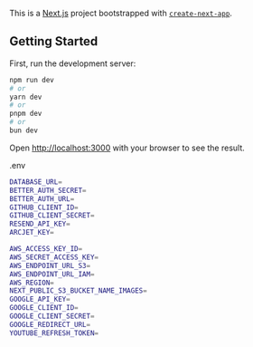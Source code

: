 This is a [Next.js](https://nextjs.org) project bootstrapped with [`create-next-app`](https://nextjs.org/docs/app/api-reference/cli/create-next-app).

## Getting Started

First, run the development server:

```bash
npm run dev
# or
yarn dev
# or
pnpm dev
# or
bun dev
```

Open [http://localhost:3000](http://localhost:3000) with your browser to see the result.

.env

```bash
DATABASE_URL=
BETTER_AUTH_SECRET=
BETTER_AUTH_URL=
GITHUB_CLIENT_ID=
GITHUB_CLIENT_SECRET=
RESEND_API_KEY=
ARCJET_KEY=

AWS_ACCESS_KEY_ID=
AWS_SECRET_ACCESS_KEY=
AWS_ENDPOINT_URL_S3=
AWS_ENDPOINT_URL_IAM=
AWS_REGION=
NEXT_PUBLIC_S3_BUCKET_NAME_IMAGES=
GOOGLE_API_KEY=
GOOGLE_CLIENT_ID=
GOOGLE_CLIENT_SECRET=
GOOGLE_REDIRECT_URL=
YOUTUBE_REFRESH_TOKEN=
```
